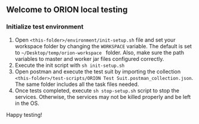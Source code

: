 ## Welcome to ORION local testing

### Initialize test environment

1. Open `<this-folder>/environment/init-setup.sh` file and set your workspace folder by changing
   the `WORKSPACE` variable. The default is set to `~/Desktop/temp/orion-workspace
   ` folder. Also, make sure the path variables to master and worker jar files configured correctly.
2. Execute the init script with `sh init-setup.sh`
3. Open postman and execute the test suit by importing the collection
   `<this-folder>/test-scripts/ORION Test Suit.postman_collection.json`. The same folder includes
   all the task files needed.
4. Once tests completed, execute `sh stop-setup.sh` script to stop the services. Otherwise, the
   services may not be killed properly and be left in the OS.

Happy testing! 


